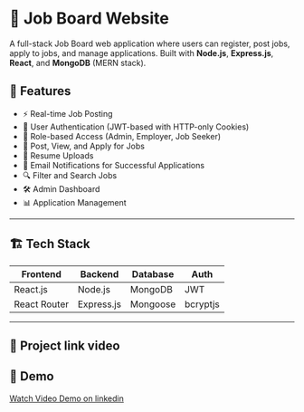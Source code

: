 # 🧰 Job Board Website

A full-stack Job Board web application where users can register, post jobs, apply to jobs, and manage applications. Built with **Node.js**, **Express.js**, **React**, and **MongoDB** (MERN stack).

## 🚀 Features

- ⚡ Real-time Job Posting
- 🔐 User Authentication (JWT-based with HTTP-only Cookies)
- 👤 Role-based Access (Admin, Employer, Job Seeker)
- 📝 Post, View, and Apply for Jobs
- 📁 Resume Uploads
- 📧 Email Notifications for Successful Applications
- 🔍 Filter and Search Jobs
- 🛠️ Admin Dashboard
- 📊 Application Management

---

## 🏗️ Tech Stack

| Frontend        | Backend       | Database  | Auth     |
|----------------|---------------|-----------|----------|
| React.js        | Node.js        | MongoDB   | JWT      |
| React Router    | Express.js     | Mongoose  | bcryptjs |

---

## 📁 Project link video 
## 🎥 Demo

[Watch Video Demo on linkedin](https://www.linkedin.com/posts/ahmed-hemeida-568235225_codsoft-webdevelopment-internship-activity-7116919088110534656-jcL5?utm_source=share&utm_medium=member_desktop&rcm=ACoAADhz_-ABCDaDA_To-dsvxte-29GD5QFS7dk)


